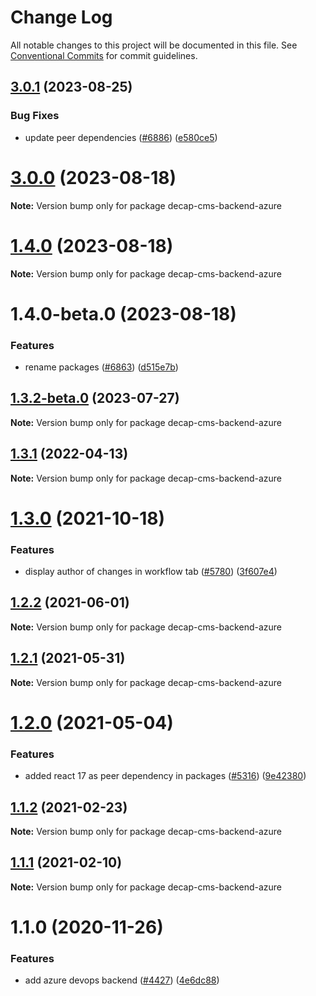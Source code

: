 # Change Log

All notable changes to this project will be documented in this file.
See [Conventional Commits](https://conventionalcommits.org) for commit guidelines.

## [3.0.1](https://github.com/decaporg/decap-cms/compare/decap-cms-backend-azure@3.0.0...decap-cms-backend-azure@3.0.1) (2023-08-25)


### Bug Fixes

* update peer dependencies ([#6886](https://github.com/decaporg/decap-cms/issues/6886)) ([e580ce5](https://github.com/decaporg/decap-cms/commit/e580ce52ce5f80fa040e8fbcab7fed0744f4f695))





# [3.0.0](https://github.com/decaporg/decap-cms/compare/decap-cms-backend-azure@1.4.0...decap-cms-backend-azure@3.0.0) (2023-08-18)

**Note:** Version bump only for package decap-cms-backend-azure





# [1.4.0](https://github.com/decaporg/decap-cms/compare/decap-cms-backend-azure@1.4.0-beta.0...decap-cms-backend-azure@1.4.0) (2023-08-18)

**Note:** Version bump only for package decap-cms-backend-azure





# 1.4.0-beta.0 (2023-08-18)


### Features

* rename packages ([#6863](https://github.com/decaporg/decap-cms/issues/6863)) ([d515e7b](https://github.com/decaporg/decap-cms/commit/d515e7bd33216a775d96887b08c4f7b1962941bb))





## [1.3.2-beta.0](https://github.com/decaporg/decap-cms/compare/decap-cms-backend-azure@1.3.1...decap-cms-backend-azure@1.3.2-beta.0) (2023-07-27)

**Note:** Version bump only for package decap-cms-backend-azure





## [1.3.1](https://github.com/decaporg/decap-cms/compare/decap-cms-backend-azure@1.3.0...decap-cms-backend-azure@1.3.1) (2022-04-13)

**Note:** Version bump only for package decap-cms-backend-azure





# [1.3.0](https://github.com/decaporg/decap-cms/compare/decap-cms-backend-azure@1.2.2...decap-cms-backend-azure@1.3.0) (2021-10-18)


### Features

* display author of changes in workflow tab ([#5780](https://github.com/decaporg/decap-cms/issues/5780)) ([3f607e4](https://github.com/decaporg/decap-cms/commit/3f607e41d9c4d8fe5329a9ab6841cada7742825e))





## [1.2.2](https://github.com/decaporg/decap-cms/tree/master/packages/decap-cms-backend-azure/compare/decap-cms-backend-azure@1.2.1...decap-cms-backend-azure@1.2.2) (2021-06-01)

**Note:** Version bump only for package decap-cms-backend-azure





## [1.2.1](https://github.com/decaporg/decap-cms/tree/master/packages/decap-cms-backend-azure/compare/decap-cms-backend-azure@1.2.0...decap-cms-backend-azure@1.2.1) (2021-05-31)

**Note:** Version bump only for package decap-cms-backend-azure





# [1.2.0](https://github.com/decaporg/decap-cms/tree/master/packages/decap-cms-backend-azure/compare/decap-cms-backend-azure@1.1.2...decap-cms-backend-azure@1.2.0) (2021-05-04)


### Features

* added react 17 as peer dependency in packages ([#5316](https://github.com/decaporg/decap-cms/tree/master/packages/decap-cms-backend-azure/issues/5316)) ([9e42380](https://github.com/decaporg/decap-cms/tree/master/packages/decap-cms-backend-azure/commit/9e423805707321396eec137f5b732a5b07a0dd3f))





## [1.1.2](https://github.com/decaporg/decap-cms/tree/master/packages/decap-cms-backend-azure/compare/decap-cms-backend-azure@1.1.1...decap-cms-backend-azure@1.1.2) (2021-02-23)

**Note:** Version bump only for package decap-cms-backend-azure





## [1.1.1](https://github.com/decaporg/decap-cms/tree/master/packages/decap-cms-backend-azure/compare/decap-cms-backend-azure@1.1.0...decap-cms-backend-azure@1.1.1) (2021-02-10)

**Note:** Version bump only for package decap-cms-backend-azure





# 1.1.0 (2020-11-26)


### Features

* add azure devops backend ([#4427](https://github.com/decaporg/decap-cms/tree/master/packages/decap-cms-backend-azure/issues/4427)) ([4e6dc88](https://github.com/decaporg/decap-cms/tree/master/packages/decap-cms-backend-azure/commit/4e6dc88efb1dae4cf6137730c3b4fb6d0f75a8cc))

